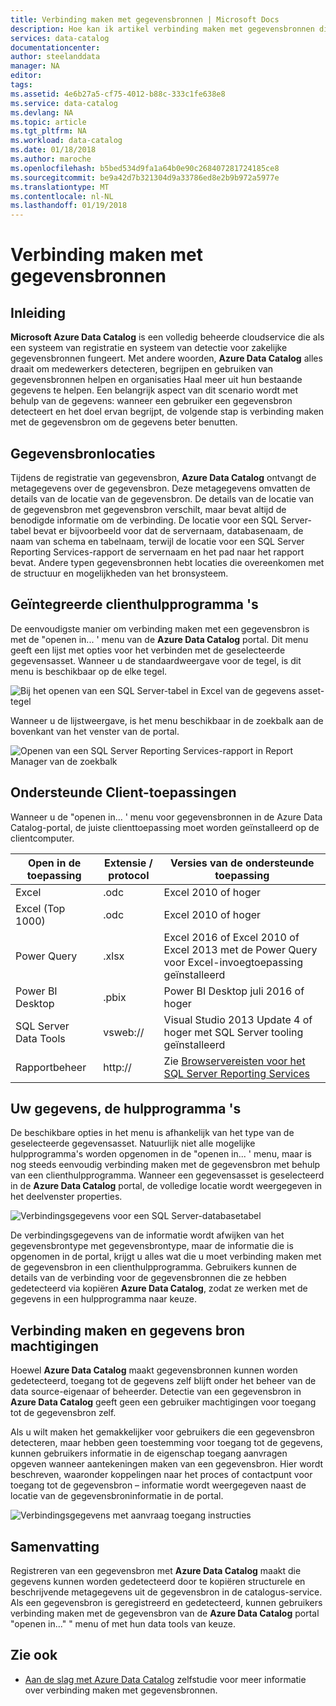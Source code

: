```yaml
---
title: Verbinding maken met gegevensbronnen | Microsoft Docs
description: Hoe kan ik artikel verbinding maken met gegevensbronnen die worden gedetecteerd met Azure Data Catalog is gemarkeerd.
services: data-catalog
documentationcenter: 
author: steelanddata
manager: NA
editor: 
tags: 
ms.assetid: 4e6b27a5-cf75-4012-b88c-333c1fe638e8
ms.service: data-catalog
ms.devlang: NA
ms.topic: article
ms.tgt_pltfrm: NA
ms.workload: data-catalog
ms.date: 01/18/2018
ms.author: maroche
ms.openlocfilehash: b5bed534d9fa1a64b0e90c268407281724185ce8
ms.sourcegitcommit: be9a42d7b321304d9a33786ed8e2b9b972a5977e
ms.translationtype: MT
ms.contentlocale: nl-NL
ms.lasthandoff: 01/19/2018
---
```

# <a name="how-to-connect-to-data-sources"></a>Verbinding maken met gegevensbronnen
## <a name="introduction"></a>Inleiding
**Microsoft Azure Data Catalog** is een volledig beheerde cloudservice die als een systeem van registratie en systeem van detectie voor zakelijke gegevensbronnen fungeert. Met andere woorden, **Azure Data Catalog** alles draait om medewerkers detecteren, begrijpen en gebruiken van gegevensbronnen helpen en organisaties Haal meer uit hun bestaande gegevens te helpen. Een belangrijk aspect van dit scenario wordt met behulp van de gegevens: wanneer een gebruiker een gegevensbron detecteert en het doel ervan begrijpt, de volgende stap is verbinding maken met de gegevensbron om de gegevens beter benutten.

## <a name="data-source-locations"></a>Gegevensbronlocaties
Tijdens de registratie van gegevensbron, **Azure Data Catalog** ontvangt de metagegevens over de gegevensbron. Deze metagegevens omvatten de details van de locatie van de gegevensbron. De details van de locatie van de gegevensbron met gegevensbron verschilt, maar bevat altijd de benodigde informatie om de verbinding. De locatie voor een SQL Server-tabel bevat er bijvoorbeeld voor dat de servernaam, databasenaam, de naam van schema en tabelnaam, terwijl de locatie voor een SQL Server Reporting Services-rapport de servernaam en het pad naar het rapport bevat. Andere typen gegevensbronnen hebt locaties die overeenkomen met de structuur en mogelijkheden van het bronsysteem.

## <a name="integrated-client-tools"></a>Geïntegreerde clienthulpprogramma 's
De eenvoudigste manier om verbinding maken met een gegevensbron is met de "openen in... ' menu van de **Azure Data Catalog** portal. Dit menu geeft een lijst met opties voor het verbinden met de geselecteerde gegevensasset.
Wanneer u de standaardweergave voor de tegel, is dit menu is beschikbaar op de elke tegel.

 ![Bij het openen van een SQL Server-tabel in Excel van de gegevens asset-tegel](./media/data-catalog-how-to-connect/data-catalog-how-to-connect1.png)

Wanneer u de lijstweergave, is het menu beschikbaar in de zoekbalk aan de bovenkant van het venster van de portal.

 ![Openen van een SQL Server Reporting Services-rapport in Report Manager van de zoekbalk](./media/data-catalog-how-to-connect/data-catalog-how-to-connect2.png)

## <a name="supported-client-applications"></a>Ondersteunde Client-toepassingen
Wanneer u de "openen in... ' menu voor gegevensbronnen in de Azure Data Catalog-portal, de juiste clienttoepassing moet worden geïnstalleerd op de clientcomputer.

| Open in de toepassing | Extensie / protocol | Versies van de ondersteunde toepassing |
| --- | --- | --- |
| Excel |.odc |Excel 2010 of hoger |
| Excel (Top 1000) |.odc |Excel 2010 of hoger |
| Power Query |.xlsx |Excel 2016 of Excel 2010 of Excel 2013 met de Power Query voor Excel-invoegtoepassing geïnstalleerd |
| Power BI Desktop |.pbix |Power BI Desktop juli 2016 of hoger |
| SQL Server Data Tools |vsweb:// |Visual Studio 2013 Update 4 of hoger met SQL Server tooling geïnstalleerd |
| Rapportbeheer |http:// |Zie [Browservereisten voor het SQL Server Reporting Services](https://technet.microsoft.com/en-us/library/ms156511.aspx) |

## <a name="your-data-your-tools"></a>Uw gegevens, de hulpprogramma 's
De beschikbare opties in het menu is afhankelijk van het type van de geselecteerde gegevensasset. Natuurlijk niet alle mogelijke hulpprogramma's worden opgenomen in de "openen in... ' menu, maar is nog steeds eenvoudig verbinding maken met de gegevensbron met behulp van een clienthulpprogramma. Wanneer een gegevensasset is geselecteerd in de **Azure Data Catalog** portal, de volledige locatie wordt weergegeven in het deelvenster properties.

 ![Verbindingsgegevens voor een SQL Server-databasetabel](./media/data-catalog-how-to-connect/data-catalog-how-to-connect3.png)

De verbindingsgegevens van de informatie wordt afwijken van het gegevensbrontype met gegevensbrontype, maar de informatie die is opgenomen in de portal, krijgt u alles wat die u moet verbinding maken met de gegevensbron in een clienthulpprogramma. Gebruikers kunnen de details van de verbinding voor de gegevensbronnen die ze hebben gedetecteerd via kopiëren **Azure Data Catalog**, zodat ze werken met de gegevens in een hulpprogramma naar keuze.

## <a name="connecting-and-data-source-permissions"></a>Verbinding maken en gegevens bron machtigingen
Hoewel **Azure Data Catalog** maakt gegevensbronnen kunnen worden gedetecteerd, toegang tot de gegevens zelf blijft onder het beheer van de data source-eigenaar of beheerder. Detectie van een gegevensbron in **Azure Data Catalog** geeft geen een gebruiker machtigingen voor toegang tot de gegevensbron zelf.

Als u wilt maken het gemakkelijker voor gebruikers die een gegevensbron detecteren, maar hebben geen toestemming voor toegang tot de gegevens, kunnen gebruikers informatie in de eigenschap toegang aanvragen opgeven wanneer aantekeningen maken van een gegevensbron. Hier wordt beschreven, waaronder koppelingen naar het proces of contactpunt voor toegang tot de gegevensbron – informatie wordt weergegeven naast de locatie van de gegevensbroninformatie in de portal.

 ![Verbindingsgegevens met aanvraag toegang instructies](./media/data-catalog-how-to-connect/data-catalog-how-to-connect4.png)

## <a name="summary"></a>Samenvatting
Registreren van een gegevensbron met **Azure Data Catalog** maakt die gegevens kunnen worden gedetecteerd door te kopiëren structurele en beschrijvende metagegevens uit de gegevensbron in de catalogus-service. Als een gegevensbron is geregistreerd en gedetecteerd, kunnen gebruikers verbinding maken met de gegevensbron van de **Azure Data Catalog** portal "openen in..." " menu of met hun data tools van keuze.

## <a name="see-also"></a>Zie ook
* [Aan de slag met Azure Data Catalog](data-catalog-get-started.md) zelfstudie voor meer informatie over verbinding maken met gegevensbronnen.
